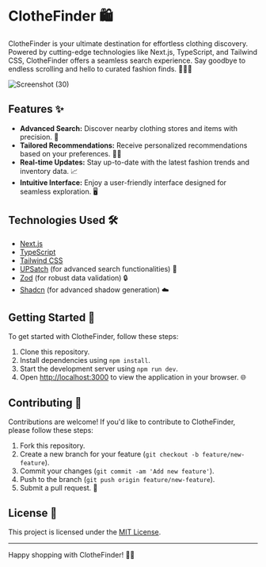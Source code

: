 # ClotheFinder 🛍️

ClotheFinder is your ultimate destination for effortless clothing discovery. Powered by cutting-edge technologies like Next.js, TypeScript, and Tailwind CSS, ClotheFinder offers a seamless search experience. Say goodbye to endless scrolling and hello to curated fashion finds. 💃👗🎩

![Screenshot (30)](https://github.com/WaelTarabishi/ClothesFinder/assets/110033974/a41ea5af-1065-4741-b01e-ef55c09a1304)

## Features ✨

- **Advanced Search:** Discover nearby clothing stores and items with precision. 🌟
- **Tailored Recommendations:** Receive personalized recommendations based on your preferences. 👚👖
- **Real-time Updates:** Stay up-to-date with the latest fashion trends and inventory data. 📈
- **Intuitive Interface:** Enjoy a user-friendly interface designed for seamless exploration. 🖥️

## Technologies Used 🛠️

- [Next.js](https://nextjs.org/)
- [TypeScript](https://www.typescriptlang.org/)
- [Tailwind CSS](https://tailwindcss.com/)
- [UPSatch](https://upsatch.com/) (for advanced search functionalities) 🚀
- [Zod](https://github.com/colinhacks/zod) (for robust data validation) 🔒
- [Shadcn](https://shadcn.com/) (for advanced shadow generation) ☁️

## Getting Started 🚀

To get started with ClotheFinder, follow these steps:

1. Clone this repository.
2. Install dependencies using `npm install`.
3. Start the development server using `npm run dev`.
4. Open [http://localhost:3000](http://localhost:3000) to view the application in your browser. 🌐

## Contributing 🤝

Contributions are welcome! If you'd like to contribute to ClotheFinder, please follow these steps:

1. Fork this repository.
2. Create a new branch for your feature (`git checkout -b feature/new-feature`).
3. Commit your changes (`git commit -am 'Add new feature'`).
4. Push to the branch (`git push origin feature/new-feature`).
5. Submit a pull request. 🚀

## License 📄

This project is licensed under the [MIT License](LICENSE).

---

Happy shopping with ClotheFinder! 🌟✨
